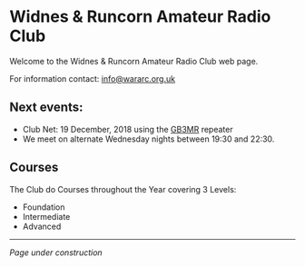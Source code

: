 # Widnes & Runcorn Amateur Radio Club

Welcome to the Widnes & Runcorn Amateur Radio Club web page.

For information contact: [info@wararc.org.uk](mailto:info@wararc.org.uk)

## Next events:

 * Club Net: 19 December, 2018 using the 
   [GB3MR](https://www.ukrepeater.net/my_repeater.php?callsign=gb3mr)
   repeater
 * We meet on alternate Wednesday nights between 19:30 and 22:30.

## Courses

The Club do Courses throughout the Year covering 3 Levels:

 * Foundation
 * Intermediate
 * Advanced

-----

*Page under construction*
